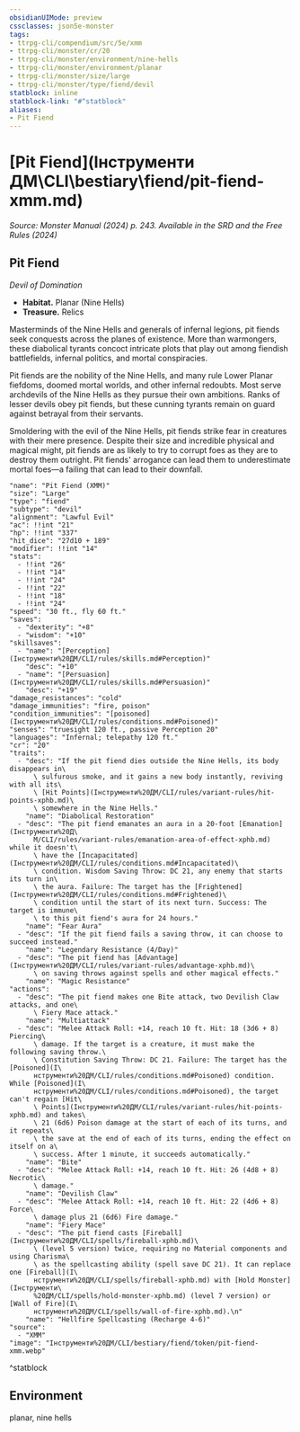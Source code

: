 ```yaml
---
obsidianUIMode: preview
cssclasses: json5e-monster
tags:
- ttrpg-cli/compendium/src/5e/xmm
- ttrpg-cli/monster/cr/20
- ttrpg-cli/monster/environment/nine-hells
- ttrpg-cli/monster/environment/planar
- ttrpg-cli/monster/size/large
- ttrpg-cli/monster/type/fiend/devil
statblock: inline
statblock-link: "#^statblock"
aliases:
- Pit Fiend
---
```

# [Pit Fiend](Інструменти ДМ\CLI\bestiary\fiend/pit-fiend-xmm.md)
*Source: Monster Manual (2024) p. 243. Available in the <span title='Systems Reference Document (5.2)'>SRD</span> and the Free Rules (2024)*  

## Pit Fiend

*Devil of Domination*

- **Habitat.** Planar (Nine Hells)  
- **Treasure.** Relics  

Masterminds of the Nine Hells and generals of infernal legions, pit fiends seek conquests across the planes of existence. More than warmongers, these diabolical tyrants concoct intricate plots that play out among fiendish battlefields, infernal politics, and mortal conspiracies.

Pit fiends are the nobility of the Nine Hells, and many rule Lower Planar fiefdoms, doomed mortal worlds, and other infernal redoubts. Most serve archdevils of the Nine Hells as they pursue their own ambitions. Ranks of lesser devils obey pit fiends, but these cunning tyrants remain on guard against betrayal from their servants.

Smoldering with the evil of the Nine Hells, pit fiends strike fear in creatures with their mere presence. Despite their size and incredible physical and magical might, pit fiends are as likely to try to corrupt foes as they are to destroy them outright. Pit fiends' arrogance can lead them to underestimate mortal foes—a failing that can lead to their downfall.

```statblock
"name": "Pit Fiend (XMM)"
"size": "Large"
"type": "fiend"
"subtype": "devil"
"alignment": "Lawful Evil"
"ac": !!int "21"
"hp": !!int "337"
"hit_dice": "27d10 + 189"
"modifier": !!int "14"
"stats":
  - !!int "26"
  - !!int "14"
  - !!int "24"
  - !!int "22"
  - !!int "18"
  - !!int "24"
"speed": "30 ft., fly 60 ft."
"saves":
  - "dexterity": "+8"
  - "wisdom": "+10"
"skillsaves":
  - "name": "[Perception](Інструменти%20ДМ/CLI/rules/skills.md#Perception)"
    "desc": "+10"
  - "name": "[Persuasion](Інструменти%20ДМ/CLI/rules/skills.md#Persuasion)"
    "desc": "+19"
"damage_resistances": "cold"
"damage_immunities": "fire, poison"
"condition_immunities": "[poisoned](Інструменти%20ДМ/CLI/rules/conditions.md#Poisoned)"
"senses": "truesight 120 ft., passive Perception 20"
"languages": "Infernal; telepathy 120 ft."
"cr": "20"
"traits":
  - "desc": "If the pit fiend dies outside the Nine Hells, its body disappears in\
      \ sulfurous smoke, and it gains a new body instantly, reviving with all its\
      \ [Hit Points](Інструменти%20ДМ/CLI/rules/variant-rules/hit-points-xphb.md)\
      \ somewhere in the Nine Hells."
    "name": "Diabolical Restoration"
  - "desc": "The pit fiend emanates an aura in a 20-foot [Emanation](Інструменти%20Д\
      М/CLI/rules/variant-rules/emanation-area-of-effect-xphb.md) while it doesn't\
      \ have the [Incapacitated](Інструменти%20ДМ/CLI/rules/conditions.md#Incapacitated)\
      \ condition. Wisdom Saving Throw: DC 21, any enemy that starts its turn in\
      \ the aura. Failure: The target has the [Frightened](Інструменти%20ДМ/CLI/rules/conditions.md#Frightened)\
      \ condition until the start of its next turn. Success: The target is immune\
      \ to this pit fiend's aura for 24 hours."
    "name": "Fear Aura"
  - "desc": "If the pit fiend fails a saving throw, it can choose to succeed instead."
    "name": "Legendary Resistance (4/Day)"
  - "desc": "The pit fiend has [Advantage](Інструменти%20ДМ/CLI/rules/variant-rules/advantage-xphb.md)\
      \ on saving throws against spells and other magical effects."
    "name": "Magic Resistance"
"actions":
  - "desc": "The pit fiend makes one Bite attack, two Devilish Claw attacks, and one\
      \ Fiery Mace attack."
    "name": "Multiattack"
  - "desc": "Melee Attack Roll: +14, reach 10 ft. Hit: 18 (3d6 + 8) Piercing\
      \ damage. If the target is a creature, it must make the following saving throw.\
      \ Constitution Saving Throw: DC 21. Failure: The target has the [Poisoned](І\
      нструменти%20ДМ/CLI/rules/conditions.md#Poisoned) condition. While [Poisoned](І\
      нструменти%20ДМ/CLI/rules/conditions.md#Poisoned), the target can't regain [Hit\
      \ Points](Інструменти%20ДМ/CLI/rules/variant-rules/hit-points-xphb.md) and takes\
      \ 21 (6d6) Poison damage at the start of each of its turns, and it repeats\
      \ the save at the end of each of its turns, ending the effect on itself on a\
      \ success. After 1 minute, it succeeds automatically."
    "name": "Bite"
  - "desc": "Melee Attack Roll: +14, reach 10 ft. Hit: 26 (4d8 + 8) Necrotic\
      \ damage."
    "name": "Devilish Claw"
  - "desc": "Melee Attack Roll: +14, reach 10 ft. Hit: 22 (4d6 + 8) Force\
      \ damage plus 21 (6d6) Fire damage."
    "name": "Fiery Mace"
  - "desc": "The pit fiend casts [Fireball](Інструменти%20ДМ/CLI/spells/fireball-xphb.md)\
      \ (level 5 version) twice, requiring no Material components and using Charisma\
      \ as the spellcasting ability (spell save DC 21). It can replace one [Fireball](І\
      нструменти%20ДМ/CLI/spells/fireball-xphb.md) with [Hold Monster](Інструменти\
      %20ДМ/CLI/spells/hold-monster-xphb.md) (level 7 version) or [Wall of Fire](І\
      нструменти%20ДМ/CLI/spells/wall-of-fire-xphb.md).\n"
    "name": "Hellfire Spellcasting (Recharge 4-6)"
"source":
  - "XMM"
"image": "Інструменти%20ДМ/CLI/bestiary/fiend/token/pit-fiend-xmm.webp"
```
^statblock

## Environment

planar, nine hells